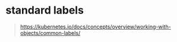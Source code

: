 # standard labels

> https://kubernetes.io/docs/concepts/overview/working-with-objects/common-labels/